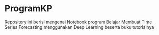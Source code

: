 # ProgramKP

Repository ini berisi mengenai Notebook program Belajar Membuat Time Series Forecasting menggunakan Deep Learning beserta buku tutorialnya
